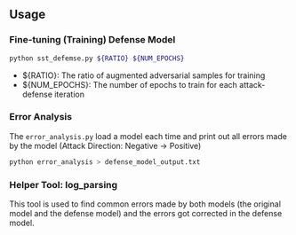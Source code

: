 ## Usage

### Fine-tuning (Training) Defense Model
```bash
python sst_defemse.py ${RATIO} ${NUM_EPOCHS}
```

- ${RATIO}: The ratio of augmented adversarial samples for training
- ${NUM_EPOCHS}: The number of epochs to train for each attack-defense iteration

### Error Analysis
The ```error_analysis.py``` load a model each time and print out all errors made by the model (Attack Direction: Negative -> Positive)
```bash
python error_analysis > defense_model_output.txt
```

### Helper Tool: log_parsing
This tool is used to find common errors made by both models (the original model and the defense model) and
the errors got corrected in the defense model.